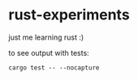 # rust-experiments

just me learning rust :)

to see output with tests:

`cargo test -- --nocapture`
